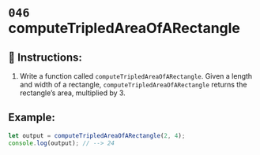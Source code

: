 # `046` computeTripledAreaOfARectangle

## 📝 Instructions:

1. Write a function called `computeTripledAreaOfARectangle`. Given a length and width of a rectangle, `computeTripledAreaOfARectangle` returns the rectangle’s area, multiplied by 3.

## Example:

```Javascript
let output = computeTripledAreaOfARectangle(2, 4);
console.log(output); // --> 24
```